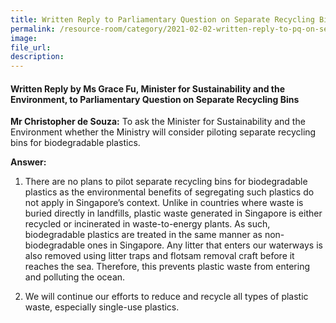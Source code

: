 ```yaml
---  
title: Written Reply to Parliamentary Question on Separate Recycling Bins by Ms Grace Fu, Minister for Sustainability and the Environment
permalink: /resource-room/category/2021-02-02-written-reply-to-pq-on-separate-recycling-bins/
image:  
file_url:  
description:  
---  
```


#### Written Reply by Ms Grace Fu, Minister for Sustainability and the Environment, to Parliamentary Question on Separate Recycling Bins

**Mr Christopher de Souza:** To ask the Minister for Sustainability and the Environment whether the Ministry will consider piloting separate recycling bins for biodegradable plastics.

**Answer:**

1.  There are no plans to pilot separate recycling bins for biodegradable plastics as the environmental benefits of segregating such plastics do not apply in Singapore’s context. Unlike in countries where waste is buried directly in landfills, plastic waste generated in Singapore is either recycled or incinerated in waste-to-energy plants. As such, biodegradable plastics are treated in the same manner as non-biodegradable ones in Singapore. Any litter that enters our waterways is also removed using litter traps and flotsam removal craft before it reaches the sea. Therefore, this prevents plastic waste from entering and polluting the ocean.  

2.	We will continue our efforts to reduce and recycle all types of plastic waste, especially single-use plastics. 



